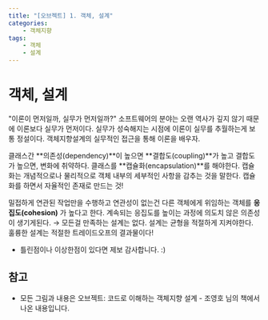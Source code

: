 ```yaml
---
title: "[오브젝트] 1. 객체, 설계"
categories: 
    - 객체지향
tags:
    - 객체
    - 설계
---
```


# 객체, 설계

"이론이 먼저일까, 실무가 먼저일까?"
소프트웨어의 분야는 오랜 역사가 깊지 않기 때문에 이론보다 실무가 먼저이다. 실무가 성숙해지는 시점에 이론이 실무를 추월하는게 보통 정설이다.
객체지향설계의 실무적인 접근을 통해 이론을 배우자.

클래스간 **의존성(dependency)**이 높으면 **결합도(coupling)**가 높고 결합도가 높으면, 변화에 취약하다.
클래스를 **캡슐화(encapsulation)**를 해야한다. 캡슐화는 개념적으로나 물리적으로 객체 내부의 세부적인 사항을 감추는 것을 말한다. 캡슐화를 하면서 자율적인 존재로 만드는 것!

밀접하게 연관된 작업만을 수행하고 연관성이 없는건 다른 객체에게 위임하는 객체를 **응집도(cohesion)** 가 높다고 한다.
계속되는 응집도를 높이는 과정에 의도치 않은 의존성이 생기게된다. → 모든걸 만족하는 설계는 없다. 설계는 균형을 적절하게 지켜야한다. 훌륭한 설계는 적절한 트레이드오프의 결과물이다!


* 틀린점이나 이상한점이 있다면 제보 감사합니다. :)

## 참고
* 모든 그림과 내용은 오브젝트: 코드로 이해하는 객체지향 설계 - 조영호 님의 책에서 나온 내용입니다.
